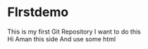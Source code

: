 # FIrstdemo
This is my first Git Repository
<d>
I want to do this
<br>
Hi Aman this side And use some html
